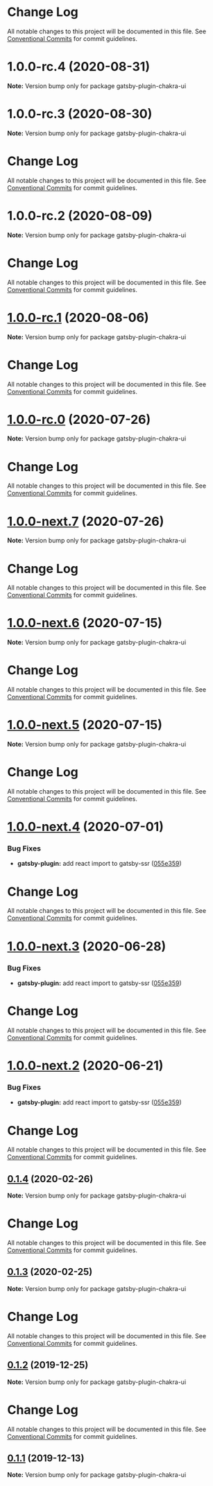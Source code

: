 # Change Log

All notable changes to this project will be documented in this file.
See [Conventional Commits](https://conventionalcommits.org) for commit guidelines.

# 1.0.0-rc.4 (2020-08-31)

**Note:** Version bump only for package gatsby-plugin-chakra-ui





# 1.0.0-rc.3 (2020-08-30)

**Note:** Version bump only for package gatsby-plugin-chakra-ui





# Change Log

All notable changes to this project will be documented in this file. See
[Conventional Commits](https://conventionalcommits.org) for commit guidelines.

# 1.0.0-rc.2 (2020-08-09)

**Note:** Version bump only for package gatsby-plugin-chakra-ui

# Change Log

All notable changes to this project will be documented in this file. See
[Conventional Commits](https://conventionalcommits.org) for commit guidelines.

# [1.0.0-rc.1](https://github.com/chakra-ui/chakra-ui/compare/gatsby-plugin-chakra-ui@1.0.0-rc.0...gatsby-plugin-chakra-ui@1.0.0-rc.1) (2020-08-06)

**Note:** Version bump only for package gatsby-plugin-chakra-ui

# Change Log

All notable changes to this project will be documented in this file. See
[Conventional Commits](https://conventionalcommits.org) for commit guidelines.

# [1.0.0-rc.0](https://github.com/chakra-ui/chakra-ui/compare/gatsby-plugin-chakra-ui@1.0.0-next.7...gatsby-plugin-chakra-ui@1.0.0-rc.0) (2020-07-26)

**Note:** Version bump only for package gatsby-plugin-chakra-ui

# Change Log

All notable changes to this project will be documented in this file. See
[Conventional Commits](https://conventionalcommits.org) for commit guidelines.

# [1.0.0-next.7](https://github.com/chakra-ui/chakra-ui/compare/gatsby-plugin-chakra-ui@1.0.0-next.6...gatsby-plugin-chakra-ui@1.0.0-next.7) (2020-07-26)

**Note:** Version bump only for package gatsby-plugin-chakra-ui

# Change Log

All notable changes to this project will be documented in this file. See
[Conventional Commits](https://conventionalcommits.org) for commit guidelines.

# [1.0.0-next.6](https://github.com/chakra-ui/chakra-ui/compare/gatsby-plugin-chakra-ui@1.0.0-next.5...gatsby-plugin-chakra-ui@1.0.0-next.6) (2020-07-15)

**Note:** Version bump only for package gatsby-plugin-chakra-ui

# Change Log

All notable changes to this project will be documented in this file. See
[Conventional Commits](https://conventionalcommits.org) for commit guidelines.

# [1.0.0-next.5](https://github.com/chakra-ui/chakra-ui/compare/gatsby-plugin-chakra-ui@1.0.0-next.4...gatsby-plugin-chakra-ui@1.0.0-next.5) (2020-07-15)

**Note:** Version bump only for package gatsby-plugin-chakra-ui

# Change Log

All notable changes to this project will be documented in this file. See
[Conventional Commits](https://conventionalcommits.org) for commit guidelines.

# [1.0.0-next.4](https://github.com/chakra-ui/chakra-ui/compare/gatsby-plugin-chakra-ui@0.1.4...gatsby-plugin-chakra-ui@1.0.0-next.4) (2020-07-01)

### Bug Fixes

- **gatsby-plugin:** add react import to gatsby-ssr
  ([055e359](https://github.com/chakra-ui/chakra-ui/commit/055e3592b93a1e79ab938bf797829aba9a23671f))

# Change Log

All notable changes to this project will be documented in this file. See
[Conventional Commits](https://conventionalcommits.org) for commit guidelines.

# [1.0.0-next.3](https://github.com/chakra-ui/chakra-ui/compare/gatsby-plugin-chakra-ui@0.1.4...gatsby-plugin-chakra-ui@1.0.0-next.3) (2020-06-28)

### Bug Fixes

- **gatsby-plugin:** add react import to gatsby-ssr
  ([055e359](https://github.com/chakra-ui/chakra-ui/commit/055e3592b93a1e79ab938bf797829aba9a23671f))

# Change Log

All notable changes to this project will be documented in this file. See
[Conventional Commits](https://conventionalcommits.org) for commit guidelines.

# [1.0.0-next.2](https://github.com/chakra-ui/chakra-ui/compare/gatsby-plugin-chakra-ui@0.1.4...gatsby-plugin-chakra-ui@1.0.0-next.2) (2020-06-21)

### Bug Fixes

- **gatsby-plugin:** add react import to gatsby-ssr
  ([055e359](https://github.com/chakra-ui/chakra-ui/commit/055e3592b93a1e79ab938bf797829aba9a23671f))

# Change Log

All notable changes to this project will be documented in this file. See
[Conventional Commits](https://conventionalcommits.org) for commit guidelines.

## [0.1.4](https://github.com/chakra-ui/chakra-ui/compare/gatsby-plugin-chakra-ui@0.1.3...gatsby-plugin-chakra-ui@0.1.4) (2020-02-26)

**Note:** Version bump only for package gatsby-plugin-chakra-ui

# Change Log

All notable changes to this project will be documented in this file. See
[Conventional Commits](https://conventionalcommits.org) for commit guidelines.

## [0.1.3](https://github.com/chakra-ui/chakra-ui/compare/gatsby-plugin-chakra-ui@0.1.2...gatsby-plugin-chakra-ui@0.1.3) (2020-02-25)

**Note:** Version bump only for package gatsby-plugin-chakra-ui

# Change Log

All notable changes to this project will be documented in this file. See
[Conventional Commits](https://conventionalcommits.org) for commit guidelines.

## [0.1.2](https://github.com/chakra-ui/chakra-ui/compare/gatsby-plugin-chakra-ui@0.1.1...gatsby-plugin-chakra-ui@0.1.2) (2019-12-25)

**Note:** Version bump only for package gatsby-plugin-chakra-ui

# Change Log

All notable changes to this project will be documented in this file. See
[Conventional Commits](https://conventionalcommits.org) for commit guidelines.

## [0.1.1](https://github.com/chakra-ui/chakra-ui/compare/gatsby-plugin-chakra-ui@0.1.0...gatsby-plugin-chakra-ui@0.1.1) (2019-12-13)

**Note:** Version bump only for package gatsby-plugin-chakra-ui
